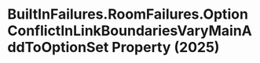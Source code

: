 # BuiltInFailures.RoomFailures.OptionConflictInLinkBoundariesVaryMainAddToOptionSet Property (2025)

﻿